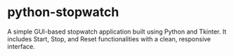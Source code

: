 # python-stopwatch
A simple GUI-based stopwatch application built using Python and Tkinter. It includes Start, Stop, and Reset functionalities with a clean, responsive interface.

